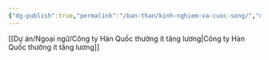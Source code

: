```yaml
---
{"dg-publish":true,"permalink":"/ban-than/kinh-nghiem-va-cuoc-song/","dgPassFrontmatter":true}
---
```


[[Dự án/Ngoại ngữ/Công ty Hàn Quốc thường ít tăng lương\|Công ty Hàn Quốc thường ít tăng lương]]